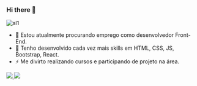 ### Hi there 👋

![al1](https://user-images.githubusercontent.com/115246440/217679418-562755a5-a989-44e8-b8e7-2c671b605ab3.gif)


- 🔭 Estou atualmente procurando emprego como desenvolvedor Front-End.
- 🌱 Tenho desenvolvido cada vez mais skills em HTML, CSS, JS, Bootstrap, React.  
- ⚡ Me divirto realizando cursos e participando de projeto na área.



<div>
  <a href="mailto:samyr.midia1234@gmail.com" >
  <img src="https://img.shields.io/badge/Gmail-D14836?style=for-the-badge&logo=gmail&logoColor=white" />
  </a>
  <a href="https://www.linkedin.com/in/samyr-victor-dev/" >
    <img src="https://img.shields.io/badge/LinkedIn-0077B5?style=for-the-badge&logo=linkedin&logoColor=white" />
  </a>
</div>

